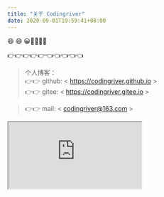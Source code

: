 ```yaml
---
title: "关于 Codingriver" 
date: 2020-09-01T19:59:41+08:00 
---
```

:smile: :smile: :grinning::see_no_evil::see_no_evil::see_no_evil::see_no_evil:  

:point_right::point_right::point_right::point_right::point_right::point_left::point_left::point_left::point_left::point_left:

>个人博客：  
>       :point_right::point_right: github:    < https://codingriver.github.io >  
>        :point_right::point_right: gitee:     < https://codingriver.gitee.io >  


>:point_right::point_right: mail: < codingriver@163.com >


<div id="page1">
    <iframe src="https://cdn.jsdelivr.net/gh/codingriver/datastructure/README.md" type="Application/Text"> my iframe</iframe>
</div>

